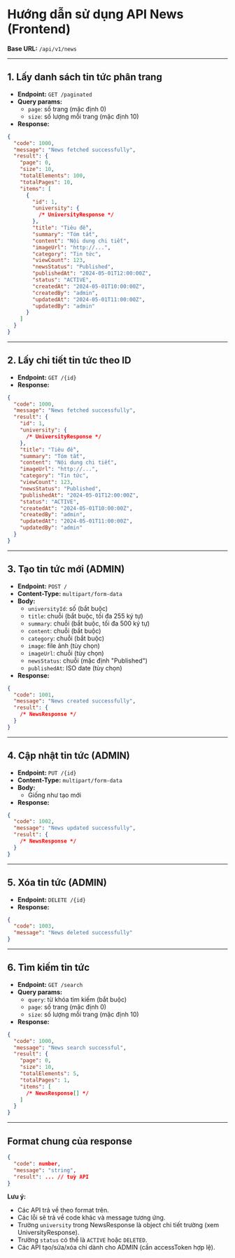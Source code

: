 # Hướng dẫn sử dụng API News (Frontend)

**Base URL:** `/api/v1/news`

---

## 1. Lấy danh sách tin tức phân trang

- **Endpoint:** `GET /paginated`
- **Query params:**
  - `page`: số trang (mặc định 0)
  - `size`: số lượng mỗi trang (mặc định 10)
- **Response:**

```json
{
  "code": 1000,
  "message": "News fetched successfully",
  "result": {
    "page": 0,
    "size": 10,
    "totalElements": 100,
    "totalPages": 10,
    "items": [
      {
        "id": 1,
        "university": {
          /* UniversityResponse */
        },
        "title": "Tiêu đề",
        "summary": "Tóm tắt",
        "content": "Nội dung chi tiết",
        "imageUrl": "http://...",
        "category": "Tin tức",
        "viewCount": 123,
        "newsStatus": "Published",
        "publishedAt": "2024-05-01T12:00:00Z",
        "status": "ACTIVE",
        "createdAt": "2024-05-01T10:00:00Z",
        "createdBy": "admin",
        "updatedAt": "2024-05-01T11:00:00Z",
        "updatedBy": "admin"
      }
    ]
  }
}
```

---

## 2. Lấy chi tiết tin tức theo ID

- **Endpoint:** `GET /{id}`
- **Response:**

```json
{
  "code": 1000,
  "message": "News fetched successfully",
  "result": {
    "id": 1,
    "university": {
      /* UniversityResponse */
    },
    "title": "Tiêu đề",
    "summary": "Tóm tắt",
    "content": "Nội dung chi tiết",
    "imageUrl": "http://...",
    "category": "Tin tức",
    "viewCount": 123,
    "newsStatus": "Published",
    "publishedAt": "2024-05-01T12:00:00Z",
    "status": "ACTIVE",
    "createdAt": "2024-05-01T10:00:00Z",
    "createdBy": "admin",
    "updatedAt": "2024-05-01T11:00:00Z",
    "updatedBy": "admin"
  }
}
```

---

## 3. Tạo tin tức mới (ADMIN)

- **Endpoint:** `POST /`
- **Content-Type:** `multipart/form-data`
- **Body:**
  - `universityId`: số (bắt buộc)
  - `title`: chuỗi (bắt buộc, tối đa 255 ký tự)
  - `summary`: chuỗi (bắt buộc, tối đa 500 ký tự)
  - `content`: chuỗi (bắt buộc)
  - `category`: chuỗi (bắt buộc)
  - `image`: file ảnh (tùy chọn)
  - `imageUrl`: chuỗi (tùy chọn)
  - `newsStatus`: chuỗi (mặc định "Published")
  - `publishedAt`: ISO date (tùy chọn)
- **Response:**

```json
{
  "code": 1001,
  "message": "News created successfully",
  "result": {
    /* NewsResponse */
  }
}
```

---

## 4. Cập nhật tin tức (ADMIN)

- **Endpoint:** `PUT /{id}`
- **Content-Type:** `multipart/form-data`
- **Body:**
  - Giống như tạo mới
- **Response:**

```json
{
  "code": 1002,
  "message": "News updated successfully",
  "result": {
    /* NewsResponse */
  }
}
```

---

## 5. Xóa tin tức (ADMIN)

- **Endpoint:** `DELETE /{id}`
- **Response:**

```json
{
  "code": 1003,
  "message": "News deleted successfully"
}
```

---

## 6. Tìm kiếm tin tức

- **Endpoint:** `GET /search`
- **Query params:**
  - `query`: từ khóa tìm kiếm (bắt buộc)
  - `page`: số trang (mặc định 0)
  - `size`: số lượng mỗi trang (mặc định 10)
- **Response:**

```json
{
  "code": 1000,
  "message": "News search successful",
  "result": {
    "page": 0,
    "size": 10,
    "totalElements": 5,
    "totalPages": 1,
    "items": [
      /* NewsResponse[] */
    ]
  }
}
```

---

## Format chung của response

```json
{
  "code": number,
  "message": "string",
  "result": ... // tuỳ API
}
```

**Lưu ý:**

- Các API trả về theo format trên.
- Các lỗi sẽ trả về code khác và message tương ứng.
- Trường `university` trong NewsResponse là object chi tiết trường (xem UniversityResponse).
- Trường `status` có thể là `ACTIVE` hoặc `DELETED`.
- Các API tạo/sửa/xóa chỉ dành cho ADMIN (cần accessToken hợp lệ).
